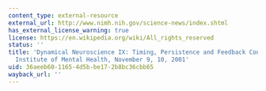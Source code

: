 ```yaml
---
content_type: external-resource
external_url: http://www.nimh.nih.gov/science-news/index.shtml
has_external_license_warning: true
license: https://en.wikipedia.org/wiki/All_rights_reserved
status: ''
title: 'Dynamical Neuroscience IX: Timing, Persistence and Feedback Control, National
  Institute of Mental Health, November 9, 10, 2001'
uid: 36aeeb60-1165-4d5b-be17-2b8bc36cbb65
wayback_url: ''
---
```

